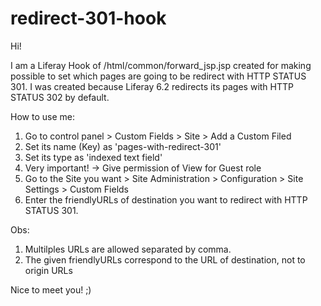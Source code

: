 # redirect-301-hook

Hi!

I am a Liferay Hook of /html/common/forward_jsp.jsp created for making possible to set which pages are going to be redirect with HTTP STATUS 301. I was created because Liferay 6.2 redirects its pages with HTTP STATUS 302 by default.

How to use me:
1) Go to control panel > Custom  Fields > Site > Add a Custom Filed
2)  Set its name (Key) as 'pages-with-redirect-301'
3) Set its type as 'indexed text field'
4) Very important! -> Give permission of View for Guest role
5) Go to the Site you want > Site Administration > Configuration > Site Settings > Custom Fields
6) Enter the friendlyURLs of destination you want to redirect with HTTP STATUS 301.

Obs: 
1. Multilples URLs are allowed separated by comma.
2. The given friendlyURLs correspond to the URL of destination, not to origin URLs

Nice to meet you! ;)
